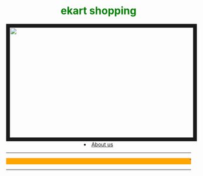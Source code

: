 <html>
<head>
<title>
about us
</title>
</head>
<body>
<header>
<center>
<h1>
<font color="green">ekart shopping</font><br></h1>
<img src="https://encrypted-tbn0.gstatic.com/images?q=tbn:ANd9GcQtEMDGR6iuQM_qlqt4BPhRQ5NMsE3XeKQ-5A&usqp=CAU" width="500"height="300" border="10"><br>
<li><a href="https://ekartlogistics.com/about_us">About us</a></li><hr>
<marquee bgcolor="orange"><font color="blue">To know further details  click on above link </font></marquee><hr>
</body>
</html>
